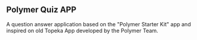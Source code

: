## Polymer Quiz APP 

A question answer application based on the "Polymer Starter Kit" app and inspired on old Topeka App developed by the Polymer Team.

